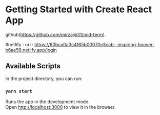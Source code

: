 # Getting Started with Create React App

github(https://github.com/mirzajiji31/mid-term).

#netlify : url : https://60bca0a3c4f65b00070e3cab--inspiring-hoover-b6ae59.netlify.app/login

## Available Scripts

In the project directory, you can run:

### `yarn start`

Runs the app in the development mode.\
Open [http://localhost:3000](http://localhost:3000) to view it in the browser.
